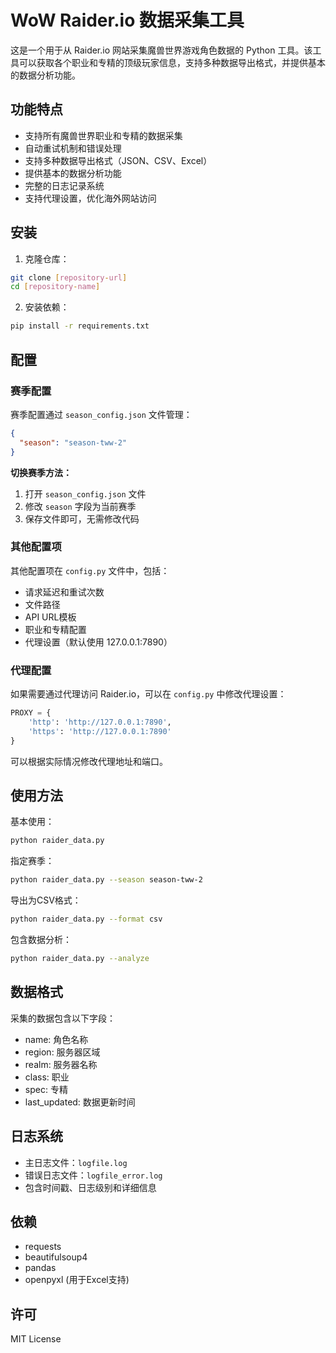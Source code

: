 # WoW Raider.io 数据采集工具

这是一个用于从 Raider.io 网站采集魔兽世界游戏角色数据的 Python 工具。该工具可以获取各个职业和专精的顶级玩家信息，支持多种数据导出格式，并提供基本的数据分析功能。

## 功能特点

- 支持所有魔兽世界职业和专精的数据采集
- 自动重试机制和错误处理
- 支持多种数据导出格式（JSON、CSV、Excel）
- 提供基本的数据分析功能
- 完整的日志记录系统
- 支持代理设置，优化海外网站访问

## 安装

1. 克隆仓库：
```bash
git clone [repository-url]
cd [repository-name]
```

2. 安装依赖：
```bash
pip install -r requirements.txt
```

## 配置

### 赛季配置
赛季配置通过 `season_config.json` 文件管理：

```json
{
  "season": "season-tww-2"
}
```

**切换赛季方法：**
1. 打开 `season_config.json` 文件
2. 修改 `season` 字段为当前赛季
3. 保存文件即可，无需修改代码

### 其他配置项
其他配置项在 `config.py` 文件中，包括：
- 请求延迟和重试次数
- 文件路径
- API URL模板
- 职业和专精配置
- 代理设置（默认使用 127.0.0.1:7890）

### 代理配置

如果需要通过代理访问 Raider.io，可以在 `config.py` 中修改代理设置：

```python
PROXY = {
    'http': 'http://127.0.0.1:7890',
    'https': 'http://127.0.0.1:7890'
}
```

可以根据实际情况修改代理地址和端口。

## 使用方法

基本使用：
```bash
python raider_data.py
```

指定赛季：
```bash
python raider_data.py --season season-tww-2
```

导出为CSV格式：
```bash
python raider_data.py --format csv
```

包含数据分析：
```bash
python raider_data.py --analyze
```

## 数据格式

采集的数据包含以下字段：
- name: 角色名称
- region: 服务器区域
- realm: 服务器名称
- class: 职业
- spec: 专精
- last_updated: 数据更新时间

## 日志系统

- 主日志文件：`logfile.log`
- 错误日志文件：`logfile_error.log`
- 包含时间戳、日志级别和详细信息

## 依赖

- requests
- beautifulsoup4
- pandas
- openpyxl (用于Excel支持)

## 许可

MIT License
